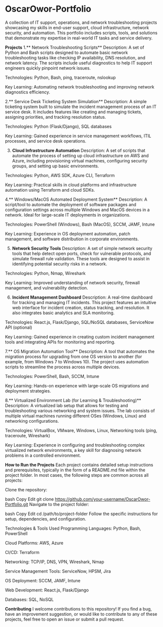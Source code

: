 # OscarOwor-Portfolio
A collection of IT support, operations, and network troubleshooting projects showcasing my skills in end-user support, cloud infrastructure, network security, and automation. This portfolio includes scripts, tools, and solutions that demonstrate my expertise in real-world IT tasks and service delivery.

**Projects**
1.** Network Troubleshooting Scripts**
Description: A set of Python and Bash scripts designed to automate basic network troubleshooting tasks like checking IP availability, DNS resolution, and network latency. The scripts include useful diagnostics to help IT support engineers quickly pinpoint network issues.

Technologies: Python, Bash, ping, traceroute, nslookup

Key Learning: Automating network troubleshooting and improving network diagnostics efficiency.

2.** Service Desk Ticketing System Simulation**
Description: A simple ticketing system built to simulate the incident management process of an IT service desk. It includes features like creating and managing tickets, assigning priorities, and tracking resolution status.

Technologies: Python (Flask/Django), SQL databases

Key Learning: Gained experience in service management workflows, ITIL processes, and service desk operations.

3. **Cloud Infrastructure Automation**
Description: A set of scripts that automate the process of setting up cloud infrastructure on AWS and Azure, including provisioning virtual machines, configuring security groups, and setting up basic environments.

Technologies: Python, AWS SDK, Azure CLI, Terraform

Key Learning: Practical skills in cloud platforms and infrastructure automation using Terraform and cloud SDKs.

4.** Windows/MacOS Automated Deployment System**
Description: A script/tool to automate the deployment of software packages and configuration settings across multiple Windows and MacOS devices in a network. Ideal for large-scale IT deployments in organizations.

Technologies: PowerShell (Windows), Bash (MacOS), SCCM, JAMF, Intune

Key Learning: Experience in OS deployment automation, patch management, and software distribution in corporate environments.

5. **Network Security Tools**
Description: A set of simple network security tools that help detect open ports, check for vulnerable protocols, and simulate firewall rule validation. These tools are designed to assist in identifying potential security risks in a network.

Technologies: Python, Nmap, Wireshark

Key Learning: Improved understanding of network security, firewall management, and vulnerability detection.

6. **Incident Management Dashboard**
Description: A real-time dashboard for tracking and managing IT incidents. This project features an intuitive web interface for incident creation, status tracking, and resolution. It also integrates basic analytics and SLA monitoring.

Technologies: React.js, Flask/Django, SQL/NoSQL databases, ServiceNow API (optional)

Key Learning: Gained experience in creating custom incident management tools and integrating APIs for monitoring and reporting.

7.** OS Migration Automation Tool**
Description: A tool that automates the migration process for upgrading from one OS version to another (for example, from Windows 7 to Windows 10). The project uses automation scripts to streamline the process across multiple devices.

Technologies: PowerShell, Bash, SCCM, Intune

Key Learning: Hands-on experience with large-scale OS migrations and deployment strategies.

8.** Virtualized Environment Lab (for Learning & Troubleshooting)**
Description: A virtualized lab setup that allows for testing and troubleshooting various networking and system issues. The lab consists of multiple virtual machines running different OSes (Windows, Linux) and networking configurations.

Technologies: VirtualBox, VMware, Windows, Linux, Networking tools (ping, traceroute, Wireshark)

Key Learning: Experience in configuring and troubleshooting complex virtualized network environments, a key skill for diagnosing network problems in a controlled environment.

**How to Run the Projects**
Each project contains detailed setup instructions and prerequisites, typically in the form of a README.md file within the project folder. In most cases, the following steps are common across all projects:

Clone the repository:

bash
Copy
Edit
git clone https://github.com/your-username/OscarOwor-Portfolio.git
Navigate to the project folder:

bash
Copy
Edit
cd /path/to/project-folder
Follow the specific instructions for setup, dependencies, and configuration.

Technologies & Tools Used
Programming Languages: Python, Bash, PowerShell

Cloud Platforms: AWS, Azure

CI/CD: Terraform

Networking: TCP/IP, DNS, VPN, Wireshark, Nmap

Service Management Tools: ServiceNow, HPSM, Jira

OS Deployment: SCCM, JAMF, Intune

Web Development: React.js, Flask/Django

Databases: SQL, NoSQL

**Contributing**
I welcome contributions to this repository! If you find a bug, have an improvement suggestion, or would like to contribute to any of these projects, feel free to open an issue or submit a pull request.

